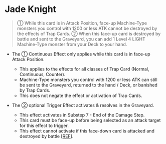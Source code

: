 # Jade Knight

> ① While this card is in Attack Position, face-up Machine-Type monsters you control with 1200 or less ATK cannot be destroyed by the effects of Trap Cards. ② When this face-up card is destroyed by battle and sent to the Graveyard, you can add 1 Level 4 LIGHT Machine-Type monster from your Deck to your hand.

*   The ① Continuous Effect only applies while this card is in face-up Attack Position.  
    *   This applies to the effects for all classes of Trap Card (Normal, Continuous, Counter).  
    *   Machine-Type monsters you control with 1200 or less ATK can still be sent to the Graveyard, returned to the hand / Deck, or banished by Trap Cards.  
    *   This does not negate the effect or activation of Trap Cards.  
        
*   The ② optional Trigger Effect activates & resolves in the Graveyard.
    *   This effect activates in Substep 7 - End of the Damage Step.
    *   This card must be face-up before being selected as an attack target for this effect to trigger.  
    *   This effect cannot activate if this face-down card is attacked and destroyed by battle \[[REF](https://www.pojo.biz/board/showpost.php?p=17414058&postcount=14)\].  
        
